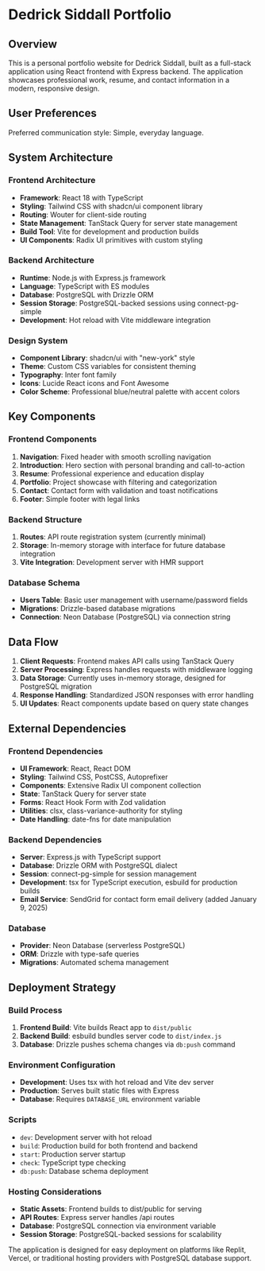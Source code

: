 # Dedrick Siddall Portfolio

## Overview

This is a personal portfolio website for Dedrick Siddall, built as a full-stack application using React frontend with Express backend. The application showcases professional work, resume, and contact information in a modern, responsive design.

## User Preferences

Preferred communication style: Simple, everyday language.

## System Architecture

### Frontend Architecture
- **Framework**: React 18 with TypeScript
- **Styling**: Tailwind CSS with shadcn/ui component library
- **Routing**: Wouter for client-side routing
- **State Management**: TanStack Query for server state management
- **Build Tool**: Vite for development and production builds
- **UI Components**: Radix UI primitives with custom styling

### Backend Architecture
- **Runtime**: Node.js with Express.js framework
- **Language**: TypeScript with ES modules
- **Database**: PostgreSQL with Drizzle ORM
- **Session Storage**: PostgreSQL-backed sessions using connect-pg-simple
- **Development**: Hot reload with Vite middleware integration

### Design System
- **Component Library**: shadcn/ui with "new-york" style
- **Theme**: Custom CSS variables for consistent theming
- **Typography**: Inter font family
- **Icons**: Lucide React icons and Font Awesome
- **Color Scheme**: Professional blue/neutral palette with accent colors

## Key Components

### Frontend Components
1. **Navigation**: Fixed header with smooth scrolling navigation
2. **Introduction**: Hero section with personal branding and call-to-action
3. **Resume**: Professional experience and education display
4. **Portfolio**: Project showcase with filtering and categorization
5. **Contact**: Contact form with validation and toast notifications
6. **Footer**: Simple footer with legal links

### Backend Structure
1. **Routes**: API route registration system (currently minimal)
2. **Storage**: In-memory storage with interface for future database integration
3. **Vite Integration**: Development server with HMR support

### Database Schema
- **Users Table**: Basic user management with username/password fields
- **Migrations**: Drizzle-based database migrations
- **Connection**: Neon Database (PostgreSQL) via connection string

## Data Flow

1. **Client Requests**: Frontend makes API calls using TanStack Query
2. **Server Processing**: Express handles requests with middleware logging
3. **Data Storage**: Currently uses in-memory storage, designed for PostgreSQL migration
4. **Response Handling**: Standardized JSON responses with error handling
5. **UI Updates**: React components update based on query state changes

## External Dependencies

### Frontend Dependencies
- **UI Framework**: React, React DOM
- **Styling**: Tailwind CSS, PostCSS, Autoprefixer
- **Components**: Extensive Radix UI component collection
- **State**: TanStack Query for server state
- **Forms**: React Hook Form with Zod validation
- **Utilities**: clsx, class-variance-authority for styling
- **Date Handling**: date-fns for date manipulation

### Backend Dependencies
- **Server**: Express.js with TypeScript support
- **Database**: Drizzle ORM with PostgreSQL dialect
- **Session**: connect-pg-simple for session management
- **Development**: tsx for TypeScript execution, esbuild for production builds
- **Email Service**: SendGrid for contact form email delivery (added January 9, 2025)

### Database
- **Provider**: Neon Database (serverless PostgreSQL)
- **ORM**: Drizzle with type-safe queries
- **Migrations**: Automated schema management

## Deployment Strategy

### Build Process
1. **Frontend Build**: Vite builds React app to `dist/public`
2. **Backend Build**: esbuild bundles server code to `dist/index.js`
3. **Database**: Drizzle pushes schema changes via `db:push` command

### Environment Configuration
- **Development**: Uses tsx with hot reload and Vite dev server
- **Production**: Serves built static files with Express
- **Database**: Requires `DATABASE_URL` environment variable

### Scripts
- `dev`: Development server with hot reload
- `build`: Production build for both frontend and backend
- `start`: Production server startup
- `check`: TypeScript type checking
- `db:push`: Database schema deployment

### Hosting Considerations
- **Static Assets**: Frontend builds to dist/public for serving
- **API Routes**: Express server handles /api routes
- **Database**: PostgreSQL connection via environment variable
- **Session Storage**: PostgreSQL-backed sessions for scalability

The application is designed for easy deployment on platforms like Replit, Vercel, or traditional hosting providers with PostgreSQL database support.